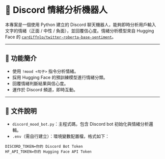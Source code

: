 # 🤖 Discord 情緒分析機器人

本專案是一個使用 Python 建立的 Discord 聊天機器人，能夠即時分析用戶輸入文字的情緒（正面 / 中性 / 負面），並回覆信心度。情緒分析模型來自 Hugging Face 的 [`cardiffnlp/twitter-roberta-base-sentiment`](https://huggingface.co/cardiffnlp/twitter-roberta-base-sentiment)。

---

## 📌 功能簡介

- 使用 `!mood <句子>` 指令分析情緒。
- 採用 Hugging Face 的預訓練模型進行情緒分類。
- 回覆情緒判斷結果與信心度。
- 運作於 Discord 頻道，即時互動。

---

## 📄 文件說明

- `discord_mood_bot.py`：主程式碼，包含 Discord bot 初始化與情緒分析邏輯。
- `.env`（需自行建立）：環境變數配置檔，格式如下：

```env
DISCORD_TOKEN=你的 Discord Bot Token
HF_API_TOKEN=你的 Hugging Face API Token

